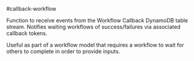 #callback-workflow

Function to receive events from the Workflow Callback DynamoDB table stream.
Notifies waiting workflows of success/failures via associated callback tokens.

Useful as part of a workflow model that requires a workflow to wait for others
to complete in order to provide inputs.
